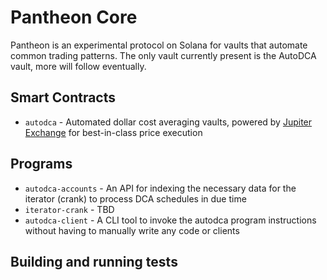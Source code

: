 # Pantheon Core

Pantheon is an experimental protocol on Solana for vaults that automate common trading patterns. The only vault currently present is the AutoDCA vault, more will follow eventually.

## Smart Contracts

- `autodca` - Automated dollar cost averaging vaults, powered by [Jupiter Exchange](https://www.jup.ag) for best-in-class price execution

## Programs

- `autodca-accounts` - An API for indexing the necessary data for the iterator (crank) to process DCA schedules in due time
- `iterator-crank` - TBD
- `autodca-client` - A CLI tool to invoke the autodca program instructions without having to manually write any code or clients

## Building and running tests
